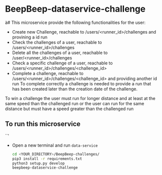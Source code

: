 # BeepBeep-dataservice-challenge

à# This microservice provide the following functionalities for the user:

- Create new Challenge, reachable to /users/<runner_id>/challenges and provining a id run
- Check the challenges of a user, reachable to /users/<runner_id>/challenges
- Delete all the challenges of a user, reachable to /user/<runner_id>/challenges
- Check a specific challenge of a user, reachable to /users/<runner_id>/challenges/<challenge_id>
- Complete a challenge, reachable to /users/<runner_id>/challenges/<challenge_id> and providing another id run
    To complete correctly a challenge is needed to provide a run that has been created later than the creation date of the challenge.

To win a challenge the user must run for longer distance and at least at the same speed than the challenged run
or the user can run for the same distance but must have a speed greater than the challenged run

## To run this microservice
``'
- Open a new terminal and run `data-service`

  ```bash
  cd <YOUR_DIRECTORY>/BeepBeep-challenges/
  pip3 install -r requirements.txt
  python3 setup.py develop
  beepbeep-dataservice-challenge
  ```
